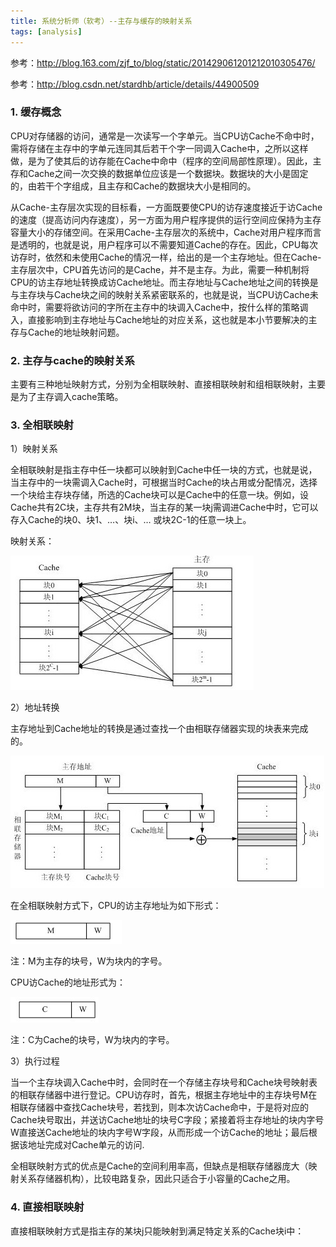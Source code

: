 ```yaml
---
title: 系统分析师（软考）--主存与缓存的映射关系
tags: [analysis]
---
```


参考：http://blog.163.com/zjf_to/blog/static/201429061201212010305476/

参考：http://blog.csdn.net/stardhb/article/details/44900509

### 1. 缓存概念

CPU对存储器的访问，通常是一次读写一个字单元。当CPU访Cache不命中时，需将存储在主存中的字单元连同其后若干个字一同调入Cache中，之所以这样做，是为了使其后的访存能在Cache中命中（程序的空间局部性原理）。因此，主存和Cache之间一次交换的数据单位应该是一个数据块。数据块的大小是固定的，由若干个字组成，且主存和Cache的数据块大小是相同的。

从Cache-主存层次实现的目标看，一方面既要使CPU的访存速度接近于访Cache的速度（提高访问内存速度），另一方面为用户程序提供的运行空间应保持为主存容量大小的存储空间。在采用Cache-主存层次的系统中，Cache对用户程序而言是透明的，也就是说，用户程序可以不需要知道Cache的存在。因此，CPU每次访存时，依然和未使用Cache的情况一样，给出的是一个主存地址。但在Cache-主存层次中，CPU首先访问的是Cache，并不是主存。为此，需要一种机制将CPU的访主存地址转换成访Cache地址。而主存地址与Cache地址之间的转换是与主存块与Cache块之间的映射关系紧密联系的，也就是说，当CPU访Cache未命中时，需要将欲访问的字所在主存中的块调入Cache中，按什么样的策略调入，直接影响到主存地址与Cache地址的对应关系，这也就是本小节要解决的主存与Cache的地址映射问题。

### 2. 主存与cache的映射关系

主要有三种地址映射方式，分别为全相联映射、直接相联映射和组相联映射，主要是为了主存调入cache策略。

### 3. 全相联映射

1）映射关系



全相联映射是指主存中任一块都可以映射到Cache中任一块的方式，也就是说，当主存中的一块需调入Cache时，可根据当时Cache的块占用或分配情况，选择一个块给主存块存储，所选的Cache块可以是Cache中的任意一块。例如，设Cache共有2C块，主存共有2M块，当主存的某一块j需调进Cache中时，它可以存入Cache的块0、块1、…、块i、… 或块2C-1的任意一块上。

映射关系：

![](/images/book/tech-analysis/memory/allcache.jpg)

2）地址转换

主存地址到Cache地址的转换是通过查找一个由相联存储器实现的块表来完成的。

![](/images/book/tech-analysis/memory/allcacheref.jpg)

在全相联映射方式下，CPU的访主存地址为如下形式：

![](/images/book/tech-analysis/memory/memaddressall.jpg)

注：M为主存的块号，W为块内的字号。

CPU访Cache的地址形式为：

![](/images/book/tech-analysis/memory/cacheaddressall.jpg)

注：C为Cache的块号，W为块内的字号。

3）执行过程

当一个主存块调入Cache中时，会同时在一个存储主存块号和Cache块号映射表的相联存储器中进行登记。CPU访存时，首先，根据主存地址中的主存块号M在相联存储器中查找Cache块号，若找到，则本次访Cache命中，于是将对应的Cache块号取出，并送访Cache地址的块号C字段；紧接着将主存地址的块内字号W直接送Cache地址的块内字号W字段，从而形成一个访Cache的地址；最后根据该地址完成对Cache单元的访问.

全相联映射方式的优点是Cache的空间利用率高，但缺点是相联存储器庞大（映射关系存储器机构），比较电路复杂，因此只适合于小容量的Cache之用。

### 4. 直接相联映射

直接相联映射方式是指主存的某块j只能映射到满足特定关系的Cache块i中：